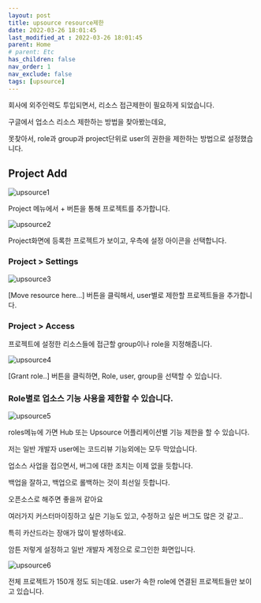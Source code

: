 ```yaml
---
layout: post
title: upsource resource제한
date: 2022-03-26 18:01:45
last_modified_at : 2022-03-26 18:01:45
parent: Home
# parent: Etc
has_children: false
nav_order: 1
nav_exclude: false
tags: [upsource]
---
```



회사에 외주인력도 투입되면서, 리소스 접근제한이 필요하게 되었습니다.

구글에서 업소스 리소스 제한하는 방법을 찾아봤는데요, 

못찾아서, role과 group과 project단위로 user의 권한을 제한하는 방법으로 설정했습니다.

## Project Add

![upsource1](../img/upsource1.png)

Project 메뉴에서 + 버튼을 통해 프로젝트를 추가합니다.

![upsource2](../img/upsource2.png)

Project화면에 등록한 프로젝트가 보이고, 우측에 설정 아이콘을 선택합니다.

### Project > Settings

![upsource3](../img/upsource3.png)

[Move resource here...] 버튼을 클릭해서, user별로 제한할 프로젝트들을 추가합니다.

### Project > Access

프로젝트에 설정한 리소스들에 접근할 group이나 role을 지정해줍니다.

![upsource4](../img/upsource4.png)

[Grant role..] 버튼을 클릭하면, Role, user, group을 선택할 수 있습니다.

### Role별로 업소스 기능 사용을 제한할 수 있습니다.

![upsource5](../img/upsource5.png)

roles메뉴에 가면 Hub 또는 Upsource 어플리케이션별 기능 제한을 할 수 있습니다.

저는 일반 개발자 user에는 코드리뷰 기능외에는 모두 막았습니다.

업소스 사업을 접으면서, 버그에 대한 조치는 이제 없을 듯합니다.

백업을 잘하고, 백업으로 롤백하는 것이 최선일 듯합니다.

오픈소스로 해주면 좋을꺼 같아요

여러가지 커스터마이징하고 싶은 기능도 있고, 수정하고 싶은 버그도 많은 것 같고..

특히 카산드라는 장애가 많이 발생하네요.

암튼 저렇게 설정하고 일반 개발자 계정으로 로그인한 화면입니다.

![upsource6](../img/upsource6.png)

전체 프로젝트가 150개 정도 되는데요. user가 속한 role에 연결된 프로젝트들만 보이고 있습니다.